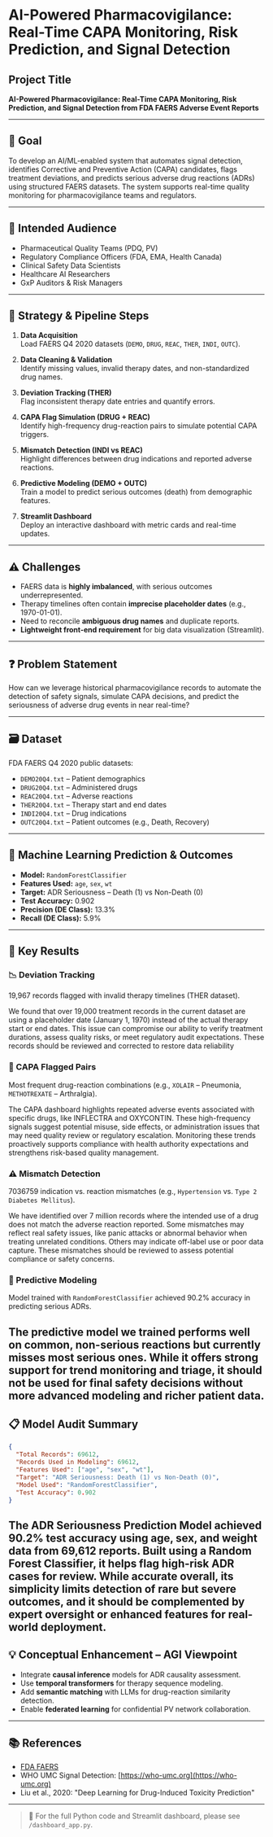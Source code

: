 # AI-Powered Pharmacovigilance: Real-Time CAPA Monitoring, Risk Prediction, and Signal Detection

## Project Title
**AI-Powered Pharmacovigilance: Real-Time CAPA Monitoring, Risk Prediction, and Signal Detection from FDA FAERS Adverse Event Reports**

---

## 🎯 Goal
To develop an AI/ML-enabled system that automates signal detection, identifies Corrective and Preventive Action (CAPA) candidates, flags treatment deviations, and predicts serious adverse drug reactions (ADRs) using structured FAERS datasets. The system supports real-time quality monitoring for pharmacovigilance teams and regulators.

---

## 👥 Intended Audience
- Pharmaceutical Quality Teams (PDQ, PV)
- Regulatory Compliance Officers (FDA, EMA, Health Canada)
- Clinical Safety Data Scientists
- Healthcare AI Researchers
- GxP Auditors & Risk Managers

---

## 🔄 Strategy & Pipeline Steps
1. **Data Acquisition**  
   Load FAERS Q4 2020 datasets (`DEMO`, `DRUG`, `REAC`, `THER`, `INDI`, `OUTC`).

2. **Data Cleaning & Validation**  
   Identify missing values, invalid therapy dates, and non-standardized drug names.

3. **Deviation Tracking (THER)**  
   Flag inconsistent therapy date entries and quantify errors.

4. **CAPA Flag Simulation (DRUG + REAC)**  
   Identify high-frequency drug-reaction pairs to simulate potential CAPA triggers.

5. **Mismatch Detection (INDI vs REAC)**  
   Highlight differences between drug indications and reported adverse reactions.

6. **Predictive Modeling (DEMO + OUTC)**  
   Train a model to predict serious outcomes (death) from demographic features.

7. **Streamlit Dashboard**  
   Deploy an interactive dashboard with metric cards and real-time updates.

---

## ⚠️ Challenges
- FAERS data is **highly imbalanced**, with serious outcomes underrepresented.
- Therapy timelines often contain **imprecise placeholder dates** (e.g., 1970-01-01).
- Need to reconcile **ambiguous drug names** and duplicate reports.
- **Lightweight front-end requirement** for big data visualization (Streamlit).

---

## ❓ Problem Statement
How can we leverage historical pharmacovigilance records to automate the detection of safety signals, simulate CAPA decisions, and predict the seriousness of adverse drug events in near real-time?

---

## 🗃️ Dataset
FDA FAERS Q4 2020 public datasets:
- `DEMO20Q4.txt` – Patient demographics
- `DRUG20Q4.txt` – Administered drugs
- `REAC20Q4.txt` – Adverse reactions
- `THER20Q4.txt` – Therapy start and end dates
- `INDI20Q4.txt` – Drug indications
- `OUTC20Q4.txt` – Patient outcomes (e.g., Death, Recovery)

---

## 🤖 Machine Learning Prediction & Outcomes
- **Model:** `RandomForestClassifier`
- **Features Used:** `age`, `sex`, `wt`
- **Target:** ADR Seriousness – Death (1) vs Non-Death (0)
- **Test Accuracy:** 0.902
- **Precision (DE Class):** 13.3%  
- **Recall (DE Class):** 5.9%

---

## 🧪 Key Results

### 📉 Deviation Tracking
19,967 records flagged with invalid therapy timelines (THER dataset).

We found that over 19,000 treatment records in the current dataset are using a placeholder date (January 1, 1970) instead of the actual therapy start or end dates. This issue can compromise our ability to verify treatment durations, assess quality risks, or meet regulatory audit expectations. These records should be reviewed and corrected to restore data reliability

### 🚨 CAPA Flagged Pairs
Most frequent drug-reaction combinations (e.g., `XOLAIR` – Pneumonia, `METHOTREXATE` – Arthralgia).

The CAPA dashboard highlights repeated adverse events associated with specific drugs, like INFLECTRA and OXYCONTIN. These high-frequency signals suggest potential misuse, side effects, or administration issues that may need quality review or regulatory escalation. Monitoring these trends proactively supports compliance with health authority expectations and strengthens risk-based quality management.

### ⚠️ Mismatch Detection
7036759 indication vs. reaction mismatches (e.g., `Hypertension` vs. `Type 2 Diabetes Mellitus`).

We have identified over 7 million records where the intended use of a drug does not match the adverse reaction reported. Some mismatches may reflect real safety issues, like panic attacks or abnormal behavior when treating unrelated conditions. Others may indicate off-label use or poor data capture. These mismatches should be reviewed to assess potential compliance or safety concerns.

### 🧠 Predictive Modeling
Model trained with `RandomForestClassifier` achieved 90.2% accuracy in predicting serious ADRs.

The predictive model we trained performs well on common, non-serious reactions but currently misses most serious ones. While it offers strong support for trend monitoring and triage, it should not be used for final safety decisions without more advanced modeling and richer patient data.
---

## 📋 Model Audit Summary
```json
{
  "Total Records": 69612,
  "Records Used in Modeling": 69612,
  "Features Used": ["age", "sex", "wt"],
  "Target": "ADR Seriousness: Death (1) vs Non-Death (0)",
  "Model Used": "RandomForestClassifier",
  "Test Accuracy": 0.902
}
```
The ADR Seriousness Prediction Model achieved 90.2% test accuracy using age, sex, and weight data from 69,612 reports. Built using a Random Forest Classifier, it helps flag high-risk ADR cases for review. While accurate overall, its simplicity limits detection of rare but severe outcomes, and it should be complemented by expert oversight or enhanced features for real-world deployment.
---

## 💡 Conceptual Enhancement – AGI Viewpoint
- Integrate **causal inference** models for ADR causality assessment.
- Use **temporal transformers** for therapy sequence modeling.
- Add **semantic matching** with LLMs for drug-reaction similarity detection.
- Enable **federated learning** for confidential PV network collaboration.

---

## 📚 References
- [FDA FAERS](https://www.fda.gov/drugs/questions-and-answers-fdas-adverse-event-reporting-system-faers)
- WHO UMC Signal Detection: [https://who-umc.org](https://who-umc.org)
- Liu et al., 2020: "Deep Learning for Drug-Induced Toxicity Prediction"

---

> 🔗 For the full Python code and Streamlit dashboard, please see `/dashboard_app.py`.
